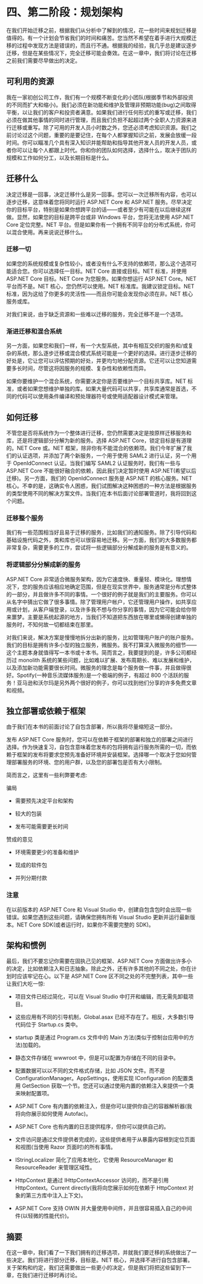 # 四、第二阶段：规划架构

在我们开始迁移之前，根据我们从分析中了解到的情况，花一些时间来规划迁移是值得的。有一个计划会节省我们的时间和痛苦。您当然不希望在着手进行大规模迁移的过程中发现方法是错误的，而且行不通。根据我的经验，我几乎总是建议逐步迁移，但是在某些情况下，完全迁移可能会奏效。在这一章中，我们将讨论在迁移之前我们需要尽早做出的决定。

## 可利用的资源

我在一家初创公司工作，我们有一个规模不断变化的小团队(根据季节和外部投资的不同而扩大和缩小)。我们必须在新功能和维护及管理非预期功能(bug)之间取得平衡，以让我们的客户和投资者满意。如果我们进行任何形式的重写或迁移，我们必须在做其他事情的同时进行管理，而且我们负担不起超过两个全职人力资源来进行迁移或重写。除了可用的开发人员小时数之外，您还必须考虑知识资源。我们之前讨论过这个问题，重要的是要记住，在每个人都掌握知识之前，发展会放缓一段时间。你可以瞄准几个具有深入知识并能帮助和指导其他开发人员的开发人员，或者你可以让每个人都跟上时代。你和你的团队如何选择，选择什么，取决于团队的规模和工作如何分工，以及长期目标是什么。

## 迁移什么

决定迁移是一回事，决定迁移什么是另一回事。您可以一次迁移所有内容，也可以逐步迁移，这意味着您将同时运行 ASP.NET Core 和 ASP.NET 服务。尽早决定你的目标平台，特别是如果你想跨平台的话——或者至少有可能在以后继续这样做。显然，如果您的目标是跨平台或非 Windows 平台，您将无法使用 ASP.NET Core 定位完整。NET 平台。但是如果你有一个拥有不同平台的分布式系统，你可以混合使用。再来说说迁移什么。

### 迁移一切

如果您的系统规模或复杂性较小，或者没有什么不支持的依赖项，那么这个选项可能适合您。你可以选择任一目标。NET Core 直接或目标。NET 标准，并使用 ASP.NET Core 目标。NET Core 为您服务。如果你想运行 ASP.NET Core。NET 平台而不是。NET 核心，您仍然可以使用。NET 标准库。我建议锁定目标。NET 标准，因为这给了你更多的灵活性——而且你可能会发现你必须在非。NET 核心服务或库。

对我们来说，由于缺乏资源和一些难以迁移的服务，完全迁移不是一个选项。

### 渐进迁移和混合系统

另一方面，如果您和我们一样，有一个大型系统，其中有相互交织的服务和/或复杂的系统，那么逐步迁移或混合模式系统可能是一个更好的选择。进行逐步迁移的好处是，它让您可以评估预期的好处，并更均匀地分配资源。它还可以让您知道需要多长时间，尽管这将因服务的规模、复杂性和依赖性而异。

如果你要维护一个混合系统，你需要决定你是否要维护一个目标共享库。NET 标准，或者如果您想维护单独的库。如果大量代码可以共享，共享库通常是首选，不同的代码可以使用条件编译和预处理器符号或使用适配器设计模式来管理。

## 如何迁移

不管您是否将系统作为一个整体进行迁移，您仍然需要决定是按原样迁移服务和库，还是将逻辑部分分解为新的服务。选择 ASP.NET Core，锁定目标是有道理的。NET Core 或。NET 框架，除非你有不能混合的依赖项。我们今年扩展了我们的认证选项，并添加了两个新服务，一个用于使用 SAML2 进行认证，另一个用于 OpenIdConnect 认证。当我们编写 SAML2 认证服务时，我们有一些与 ASP.NET Core 不能很好融合的依赖，因此我们决定暂时使用 ASP.NET(希望以后迁移)。另一方面，我们的 OpenIdConnect 服务是 ASP.NET 的核心服务。NET 核心。不幸的是，这确实令人困惑，我们试图解决这种困惑的一种方法是根据服务的类型使用不同的解决方案文件。当我们在本书后面讨论部署管道时，我将回到这个问题。

### 迁移整个服务

我们有一些范围相当好且易于迁移的服务，比如我们的通知服务。除了引导代码和基础设施代码之外，类和库也可以很容易地迁移。另一方面，我们的大多数服务都非常复杂，需要更多的工作，尝试将一些逻辑部分分解成新的服务是有意义的。

### 将逻辑部分分解成新的服务

ASP.NET Core 非常适合微服务架构，因为它速度快、重量轻、模块化。理想情况下，您的服务应该相应地确定范围，但是在现实世界中，服务通常是分布式整体的一部分，并且做许多不同的事情。一个很好的例子就是我们的主要服务。你可以从名字中猜出它做了很多事情。除了管理用户帐户，它还管理用户操作，如共享应用或计划，从客户端登录，以及许多我不想与你分享的事情，因为它可能会给你带来噩梦。主要是系统起源的地方，当我们不知道把东西放在哪里或懒得创建单独的服务时，不知何故一切都结束在那里。

对我们来说，解决方案是慢慢地拆分出新的服务，比如管理用户账户的账户服务。我们的目标是拥有许多小型的独立服务，微服务。我不打算深入微服务的细节——这个主题本身就值得写一本书或十本书。简而言之，我要提到的是，许多公司都经历过 monolith 系统的某些问题，比如难以扩展、发布周期长、难以发展和维护，以及添加新功能需要很长时间。微服务的理念是每个服务做一件事，并且做得很好。Spotify(一种音乐流媒体服务)是一个极端的例子，有超过 800 个活跃的服务！亚马逊和沃尔玛是另外两个很好的例子，你可以找到他们分享的许多免费文章和视频。

## 独立部署或依赖于框架

由于我们在本书的前面讨论了自包含部署，所以我将尽量缩短这一部分。

发布 ASP.NET Core 服务时，您可以在依赖于框架的部署和独立的部署之间进行选择。作为快速复习，自包含意味着您发布的包将拥有运行服务所需的一切，而依赖于框架的发布将要求您预先准备好环境并安装框架。选择哪一个取决于您如何管理部署服务的环境、您的用户群，以及您的部署包是否有大小限制。

简而言之，这里有一些利弊要考虑:

骗局

*   需要预先决定平台和架构

*   较大的包装

*   发布可能需要更长时间

赞成的意见

*   环境需要更少的准备和维护

*   现成的软件包

*   并列分期付款

### 注意

在以前版本的 ASP.NET Core 和 Visual Studio 中，创建自包含包时会出现一些错误。如果您遇到这些问题，请确保您拥有所有 Visual Studio 更新并运行最新版本。NET Core SDK(或者运行时，如果你不需要完整的 SDK)。

## 架构和惯例

最后，我们不要忘记你需要在固执己见的框架、ASP.NET Core 方面做出许多小的决定，比如依赖注入和日志抽象。除此之外，还有许多其他的不同之处，你在计划时应该牢记在心。以下是 ASP.NET Core 区不同之处的不完整列表，其中一些让我们大吃一惊:

*   项目文件已经过简化，可以在 Visual Studio 中打开和编辑，而无需先卸载项目。

*   这些应用有不同的引导机制，Global.asax 已经不存在了。相反，大多数引导代码位于 Startup.cs 类中。

*   startup 类是通过 Program.cs 文件中的 Main 方法(类似于控制台应用中的方法)加载的。

*   静态文件存储在 wwwroot 中，但是可以配置为存储在不同的目录中。

*   配置数据可以以不同的文件格式存储，比如 JSON 文件。而不是 ConfigurationManager。AppSettings，使用实现 IConfiguration 的配置类用 GetSection 获取一个节。您还可以通过使用内置的依赖注入来提供一个类来映射配置项。

*   ASP.NET Core 有内置的依赖注入，但是你可以提供你自己的容器解析器(我将向你展示如何使用 Autofac)。

*   ASP.NET Core 也有内置的日志提供程序，但你可以提供自己的。

*   文件访问是通过文件提供者完成的，这些提供者用于从暴露内容根到定位页面和视图(当使用 Razor 页面时)的所有事情。

*   IStringLocalizer 简化了应用本地化，它使用 ResourceManager 和 ResourceReader 来管理区域性。

*   HttpContext 是通过 IHttpContextAccessor 访问的，而不是引用 HttpContext。Current directly(我将向您展示如何在依赖于 HttpContext 对象的第三方库中注入上下文)。

*   ASP.NET Core 支持 OWIN 并大量使用中间件，并且很容易插入自己的中间件(以轻微的性能代价)。

## 摘要

在这一章中，我们看了一下我们拥有的迁移选项，并就我们要迁移的系统做出了一些决定。我们将进行部分迁移，目标是。NET 核心，并选择不进行自包含部署。关于架构和约定，我们还需要做出一些更小的决定，但是我们将把这些留到下一章，在我们进行迁移时再讨论。